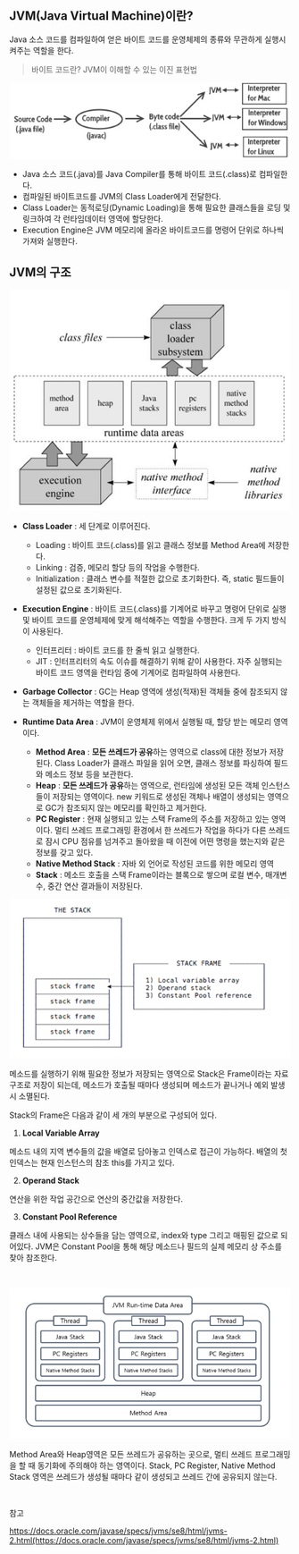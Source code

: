 ## JVM(Java Virtual Machine)이란?

Java 소스 코드를 컴파일하여 얻은 바이트 코드를 운영체제의 종류와 무관하게 실행시켜주는 역할을 한다.

> 바이트 코드란? JVM이 이해할 수 있는 이진 표현법

![img](https://github.com/dilmah0203/TIL/blob/main/Image/JVM2.png)

- Java 소스 코드(.java)를 Java Compiler를 통해 바이트 코드(.class)로 컴파일한다.
- 컴파일된 바이트코드를 JVM의 Class Loader에게 전달한다.
- Class Loader는 동적로딩(Dynamic Loading)을 통해 필요한 클래스들을 로딩 및 링크하여 각 런타임데이터 영역에 할당한다. 
- Execution Engine은 JVM 메모리에 올라온 바이트코드를 명령어 단위로 하나씩 가져와 실행한다.

## JVM의 구조

![img2](https://github.com/dilmah0203/TIL/blob/main/Image/JVM.png)

- **Class Loader** : 세 단계로 이루어진다.
  - Loading : 바이트 코드(.class)를 읽고 클래스 정보를 Method Area에 저장한다.
  - Linking : 검증, 메모리 할당 등의 작업을 수행한다.
  - Initialization : 클래스 변수를 적절한 값으로 초기화한다. 즉, static 필드들이 설정된 값으로 초기화된다.

- **Execution Engine** : 바이트 코드(.class)를 기계어로 바꾸고 명령어 단위로 실행 및 바이트 코드를 운영체제에 맞게 해석해주는 역할을 수행한다. 크게 두 가지 방식이 사용된다.
  - 인터프리터 : 바이트 코드를 한 줄씩 읽고 실행한다.
  - JIT : 인터프리터의 속도 이슈를 해결하기 위해 같이 사용한다. 자주 실행되는 바이트 코드 영역을 런타임 중에 기계어로 컴파일하여 사용한다.
 
- **Garbage Collector** : GC는 Heap 영역에 생성(적재)된 객체들 중에 참조되지 않는 객체들을 제거하는 역할을 한다.

- **Runtime Data Area** : JVM이 운영체제 위에서 실행될 때, 할당 받는 메모리 영역이다.
  - **Method Area** : **모든 쓰레드가 공유**하는 영역으로 class에 대한 정보가 저장된다. Class Loader가 클래스 파일을 읽어 오면, 클래스 정보를 파싱하여 필드와 메소드 정보 등을 보관한다.
   - **Heap** : **모든 쓰레드가 공유**하는 영역으로, 런타임에 생성된 모든 객체 인스턴스들이 저장되는 영역이다. new 키워드로 생성된 객체나 배열이 생성되는 영역으로 GC가 참조되지 않는 메모리를 확인하고 제거한다.
   - **PC Register** : 현재 실행되고 있는 스택 Frame의 주소를 저장하고 있는 영역이다. 멀티 쓰레드 프로그래밍 환경에서 한 쓰레드가 작업을 하다가 다른 쓰레드로 잠시 CPU 점유를 넘겨주고 돌아왔을 때 이전에 어떤 명령을 했는지와 같은 정보를 갖고 있다. 
   - **Native Method Stack** : 자바 외 언어로 작성된 코드를 위한 메모리 영역
   - **Stack** : 메소드 호출을 스택 Frame이라는 블록으로 쌓으며 로컬 변수, 매개변수, 중간 연산 결과들이 저장된다.

![img4](https://github.com/dilmah0203/TIL/blob/main/Image/Stack%20Frame.png)

메소드를 실행하기 위해 필요한 정보가 저장되는 영역으로 Stack은 Frame이라는 자료구조로 저장이 되는데, 메소드가 호출될 때마다 생성되며 메소드가 끝나거나 예외 발생 시 소멸된다.

Stack의 Frame은 다음과 같이 세 개의 부분으로 구성되어 있다.

   1. **Local Variable Array**

메소드 내의 지역 변수들의 값을 배열로 담아놓고 인덱스로 접근이 가능하다. 배열의 첫 인덱스는 현재 인스턴스의 참조 this를 가지고 있다.
 
   2. **Operand Stack**

   연산을 위한 작업 공간으로 연산의 중간값을 저장한다.

   3. **Constant Pool Reference**

   클래스 내에 사용되는 상수들을 담는 영역으로, index와 type 그리고 매핑된 값으로 되어있다. JVM은 Constant Pool을 통해 해당 메소드나 필드의 실제 메모리 상 주소를 찾아 참조한다.

<br>

![img5](https://github.com/dilmah0203/TIL/blob/main/Image/Run-time%20Data%20Area1.png)

Method Area와 Heap영역은 모든 쓰레드가 공유하는 곳으로, 멀티 쓰레드 프로그래밍을 할 때 동기화에 주의해야 하는 영역이다.
Stack, PC Register, Native Method Stack 영역은 쓰레드가 생성될 때마다 같이 생성되고 쓰레드 간에 공유되지 않는다.

<br>

참고

https://docs.oracle.com/javase/specs/jvms/se8/html/jvms-2.html(https://docs.oracle.com/javase/specs/jvms/se8/html/jvms-2.html)



